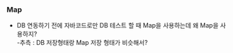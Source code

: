 ### Map
* DB 연동하기 전에 자바코드로만 DB 테스트 할 때 Map을 사용하는데 왜 Map을 사용하지?  
  -추측 : DB 저장형태랑 Map 저장 형태가 비슷해서?  
  
